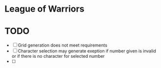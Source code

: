 # League of Warriors

# TODO

- [ ] Grid generation does not meet requirements
- [ ] Character selection may generate exeption if number given is invalid or if there is no character for selected number
- [ ]